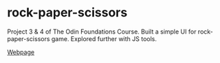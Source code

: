 # rock-paper-scissors

Project 3 & 4 of The Odin Foundations Course.
Built a simple UI for rock-paper-scissors game.
Explored further with JS tools.

[Webpage](https://4ndrelim.github.io/rock-paper-scissors/)